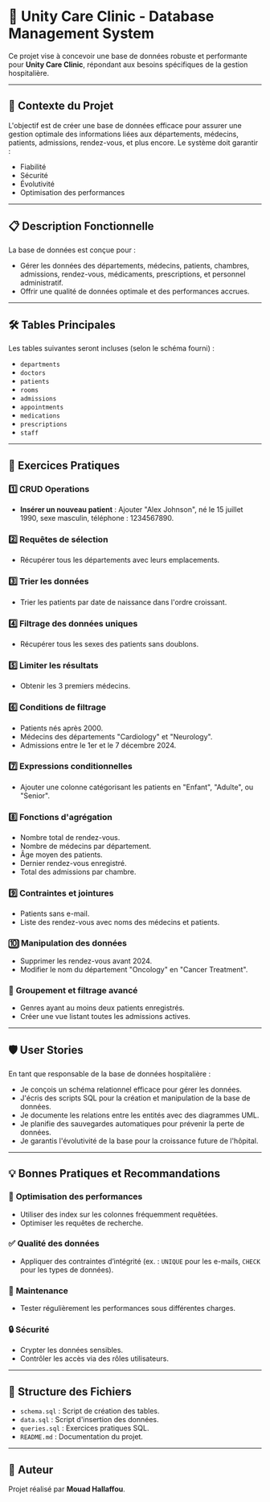 # 🏥 Unity Care Clinic - Database Management System

Ce projet vise à concevoir une base de données robuste et performante pour **Unity Care Clinic**, répondant aux besoins spécifiques de la gestion hospitalière.

---

## 🌟 **Contexte du Projet**

L'objectif est de créer une base de données efficace pour assurer une gestion optimale des informations liées aux départements, médecins, patients, admissions, rendez-vous, et plus encore. Le système doit garantir :  
- Fiabilité  
- Sécurité  
- Évolutivité  
- Optimisation des performances  

---

## 📋 **Description Fonctionnelle**

La base de données est conçue pour :  
- Gérer les données des départements, médecins, patients, chambres, admissions, rendez-vous, médicaments, prescriptions, et personnel administratif.  
- Offrir une qualité de données optimale et des performances accrues.

---

## 🛠️ **Tables Principales**

Les tables suivantes seront incluses (selon le schéma fourni) :  
- `departments`  
- `doctors`  
- `patients`  
- `rooms`  
- `admissions`  
- `appointments`  
- `medications`  
- `prescriptions`  
- `staff`  

---

## 📝 **Exercices Pratiques**

### 1️⃣ **CRUD Operations**  
- **Insérer un nouveau patient** : Ajouter "Alex Johnson", né le 15 juillet 1990, sexe masculin, téléphone : 1234567890.

### 2️⃣ **Requêtes de sélection**  
- Récupérer tous les départements avec leurs emplacements.

### 3️⃣ **Trier les données**  
- Trier les patients par date de naissance dans l'ordre croissant.

### 4️⃣ **Filtrage des données uniques**  
- Récupérer tous les sexes des patients sans doublons.

### 5️⃣ **Limiter les résultats**  
- Obtenir les 3 premiers médecins.

### 6️⃣ **Conditions de filtrage**  
- Patients nés après 2000.  
- Médecins des départements "Cardiology" et "Neurology".  
- Admissions entre le 1er et le 7 décembre 2024.

### 7️⃣ **Expressions conditionnelles**  
- Ajouter une colonne catégorisant les patients en "Enfant", "Adulte", ou "Senior".

### 8️⃣ **Fonctions d'agrégation**  
- Nombre total de rendez-vous.  
- Nombre de médecins par département.  
- Âge moyen des patients.  
- Dernier rendez-vous enregistré.  
- Total des admissions par chambre.

### 9️⃣ **Contraintes et jointures**  
- Patients sans e-mail.  
- Liste des rendez-vous avec noms des médecins et patients.

### 🔟 **Manipulation des données**  
- Supprimer les rendez-vous avant 2024.  
- Modifier le nom du département "Oncology" en "Cancer Treatment".

### 🔢 **Groupement et filtrage avancé**  
- Genres ayant au moins deux patients enregistrés.  
- Créer une vue listant toutes les admissions actives.

---

## 🛡️ **User Stories**

En tant que responsable de la base de données hospitalière :  
- Je conçois un schéma relationnel efficace pour gérer les données.  
- J'écris des scripts SQL pour la création et manipulation de la base de données.  
- Je documente les relations entre les entités avec des diagrammes UML.  
- Je planifie des sauvegardes automatiques pour prévenir la perte de données.  
- Je garantis l'évolutivité de la base pour la croissance future de l'hôpital.

---

## 💡 **Bonnes Pratiques et Recommandations**

### 🚀 **Optimisation des performances**  
- Utiliser des index sur les colonnes fréquemment requêtées.  
- Optimiser les requêtes de recherche.

### ✅ **Qualité des données**  
- Appliquer des contraintes d’intégrité (ex. : `UNIQUE` pour les e-mails, `CHECK` pour les types de données).

### 🔧 **Maintenance**  
- Tester régulièrement les performances sous différentes charges.

### 🔒 **Sécurité**  
- Crypter les données sensibles.  
- Contrôler les accès via des rôles utilisateurs.

---

## 📂 **Structure des Fichiers**

- `schema.sql` : Script de création des tables.  
- `data.sql` : Script d'insertion des données.  
- `queries.sql` : Exercices pratiques SQL.  
- `README.md` : Documentation du projet.  

---

## 📜 **Auteur**  

Projet réalisé par **Mouad Hallaffou**.  

